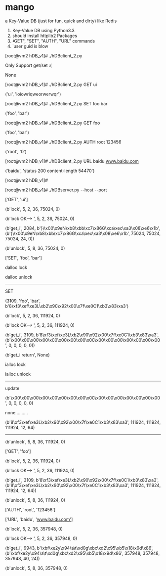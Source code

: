 mango
=====

a Key-Value DB (just for fun, quick and dirty) like Redis

1. Key-Value DB using Python3.3
2. should install httplib2 Packages
3. ʵGET", "SET", "AUTH", "URL" commands
4. ʹuser guid is blow


[root@vm2 hDB_v1]# ./hDBclient_2.py

Only Support get/set :( 

None

[root@vm2 hDB_v1]# ./hDBclient_2.py GET ui

('ui', 'ioiowriqweorwerwqr')

[root@vm2 hDB_v1]# ./hDBclient_2.py SET foo bar

('foo', 'bar')

[root@vm2 hDB_v1]# ./hDBclient_2.py GET foo

('foo', 'bar')

[root@vm2 hDB_v1]# ./hDBclient_2.py AUTH root 123456

('root', '0')

[root@vm2 hDB_v1]# ./hDBclient_2.py URL baidu www.baidu.com

('baidu', 'status 200 content-length 54470')

[root@vm2 hDB_v1]# 




[root@vm2 hDB_v1]# ./hDBserver.py --host  --port 

['GET', 'ui']

(b'lock', 5, 2, 36, 75024, 0)

(b'lock OK--> ', 5, 2, 36, 75024, 0)

(b'get_i', 2084, b'}\\\x00\x9eN\xb8\xbb\xc7\x86G\xca\xec\xa3\x08\xe6\x1b', (b'}\\\x00\x9eN\xb8\xbb\xc7\x86G\xca\xec\xa3\x08\xe6\x1b', 75024, 75024, 75024, 24, 0))

(b'unlock', 5, 8, 36, 75024, 0)

['SET', 'foo', 'bar']

dalloc lock

dalloc unlock

*******************

SET

(3109, 'foo', 'bar', b'8\xf3\xef\xe3L\xb2\x90\x92\x00\x7f\xe0C1\xb3\x83\xa3')

(b'lock', 5, 2, 36, 111924, 0)

(b'lock OK--> ', 5, 2, 36, 111924, 0)

(b'get_i', 3109, b'8\xf3\xef\xe3L\xb2\x90\x92\x00\x7f\xe0C1\xb3\x83\xa3', (b'\x00\x00\x00\x00\x00\x00\x00\x00\x00\x00\x00\x00\x00\x00\x00\x00', 0, 0, 0, 0, 0))

(b'get_i return', None)

ialloc lock

ialloc unlock

*******************

update

(b'\x00\x00\x00\x00\x00\x00\x00\x00\x00\x00\x00\x00\x00\x00\x00\x00', 0, 0, 0, 0, 0)

none..........

(b'8\xf3\xef\xe3L\xb2\x90\x92\x00\x7f\xe0C1\xb3\x83\xa3', 111924, 111924, 111924, 12, 64)

*******************

(b'unlock', 5, 8, 36, 111924, 0)

['GET', 'foo']

(b'lock', 5, 2, 36, 111924, 0)

(b'lock OK--> ', 5, 2, 36, 111924, 0)

(b'get_i', 3109, b'8\xf3\xef\xe3L\xb2\x90\x92\x00\x7f\xe0C1\xb3\x83\xa3',
(b'8\xf3\xef\xe3L\xb2\x90\x92\x00\x7f\xe0C1\xb3\x83\xa3', 111924, 111924, 111924, 12, 64))

(b'unlock', 5, 8, 36, 111924, 0)

['AUTH', 'root', '123456']

['URL', 'baidu', 'www.baidu.com']

(b'lock', 5, 2, 36, 357948, 0)

(b'lock OK--> ', 5, 2, 36, 357948, 0)

(b'get_i', 9943, b'\xbf\xe2y\x94\\a\t\xd0g\xbc\xd2\x95\xb5\x18\x9d\x86', (b'\xbf\xe2y\x94\\a\t\xd0g\xbc\xd2\x95\xb5\x18\x9d\x86', 357948, 357948, 357948, 40, 24))

(b'unlock', 5, 8, 36, 357948, 0)

 
 
